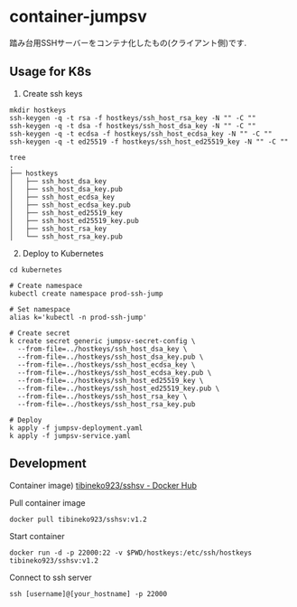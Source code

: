 # container-jumpsv

踏み台用SSHサーバーをコンテナ化したもの(クライアント側)です.

## Usage for K8s

1. Create ssh keys

```
mkdir hostkeys
ssh-keygen -q -t rsa -f hostkeys/ssh_host_rsa_key -N "" -C ""
ssh-keygen -q -t dsa -f hostkeys/ssh_host_dsa_key -N "" -C ""
ssh-keygen -q -t ecdsa -f hostkeys/ssh_host_ecdsa_key -N "" -C ""
ssh-keygen -q -t ed25519 -f hostkeys/ssh_host_ed25519_key -N "" -C ""

tree
.
├── hostkeys
│   ├── ssh_host_dsa_key
│   ├── ssh_host_dsa_key.pub
│   ├── ssh_host_ecdsa_key
│   ├── ssh_host_ecdsa_key.pub
│   ├── ssh_host_ed25519_key
│   ├── ssh_host_ed25519_key.pub
│   ├── ssh_host_rsa_key
│   └── ssh_host_rsa_key.pub
```

2. Deploy to Kubernetes

```
cd kubernetes

# Create namespace
kubectl create namespace prod-ssh-jump

# Set namespace
alias k='kubectl -n prod-ssh-jump'

# Create secret
k create secret generic jumpsv-secret-config \
  --from-file=../hostkeys/ssh_host_dsa_key \
  --from-file=../hostkeys/ssh_host_dsa_key.pub \
  --from-file=../hostkeys/ssh_host_ecdsa_key \
  --from-file=../hostkeys/ssh_host_ecdsa_key.pub \
  --from-file=../hostkeys/ssh_host_ed25519_key \
  --from-file=../hostkeys/ssh_host_ed25519_key.pub \
  --from-file=../hostkeys/ssh_host_rsa_key \
  --from-file=../hostkeys/ssh_host_rsa_key.pub

# Deploy
k apply -f jumpsv-deployment.yaml
k apply -f jumpsv-service.yaml
```

## Development

Container image) [tibineko923/sshsv - Docker Hub](https://hub.docker.com/repository/docker/tibineko923/sshsv)

Pull container image

```
docker pull tibineko923/sshsv:v1.2
```

Start container

```
docker run -d -p 22000:22 -v $PWD/hostkeys:/etc/ssh/hostkeys tibineko923/sshsv:v1.2
```

Connect to ssh server 

```
ssh [username]@[your_hostname] -p 22000
```

